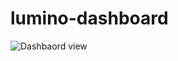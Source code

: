 # lumino-dashboard
![Dashbaord view]([https://www.google.com/url?sa=i&url=https%3A%2F%2Fwww.behance.net%2Fgallery%2F21312061%2FLumino-Free-Bootstrap-Admin-Template&psig=AOvVaw05NkWV__bgLILQwWA34Ayj&ust=1710755171151000&source=images&cd=vfe&opi=89978449&ved=0CBMQjRxqFwoTCOiq5OOB-4QDFQAAAAAdAAAAABAE](https://mir-s3-cdn-cf.behance.net/project_modules/max_1200/2d8ca321312061.562ff110a9688.jpg)https://mir-s3-cdn-cf.behance.net/project_modules/max_1200/2d8ca321312061.562ff110a9688.jpg)

